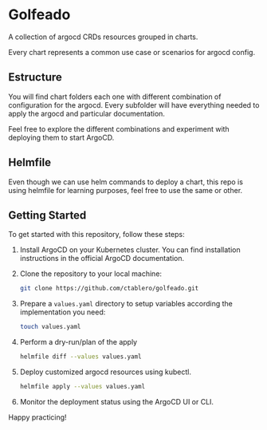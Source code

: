 # Golfeado

A collection of argocd CRDs resources grouped in charts.

Every chart represents a common use case or scenarios for argocd config.

## Estructure

You will find chart folders each one with different combination of configuration for the argocd. Every subfolder will have everything needed to apply the argocd and particular documentation.

Feel free to explore the different combinations and experiment with deploying them to start ArgoCD.

## Helmfile

Even though we can use helm commands to deploy a chart, this repo is using helmfile for learning purposes, feel free to use the same or other.

## Getting Started

To get started with this repository, follow these steps:

1. Install ArgoCD on your Kubernetes cluster. You can find installation instructions in the official ArgoCD documentation.

2. Clone the repository to your local machine:

    ```bash
    git clone https://github.com/ctablero/golfeado.git
    ```

3. Prepare a  `values.yaml` directory to setup variables according the implementation you need:

    ```bash
    touch values.yaml
    ``` 

4. Perform a dry-run/plan of the apply

    ```bash
    helmfile diff --values values.yaml
    ```

4. Deploy customized argocd resources using kubectl.

    ```bash
    helmfile apply --values values.yaml
    ```

5. Monitor the deployment status using the ArgoCD UI or CLI.

Happy practicing!